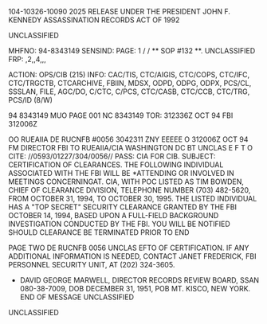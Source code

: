 104-10326-10090
2025 RELEASE UNDER THE PRESIDENT JOHN F. KENNEDY ASSASSINATION RECORDS ACT OF 1992

UNCLASSIFIED

MHFNO: 94-8343149	SENSIND:		PAGE:	1
/ / ** SOP #132 **.	UNCLASSIFIED		FRP:	,2,,4,,,

ACTION: OPS/CIB (215) INFO: CAC/TIS, CTC/AIGIS, CTC/COPS, CTC/IFC,
CTC/TRGCTB, CTCARCHIVE, FBIIN, MDSX, ODPD, ODPG, ODPX, PCS/CL, SSSLAN,
FILE, AGC/DO, C/CTC, C/PCS, CTC/CASB, CTC/CCB, CTC/TRG, PCS/ID (8/W)

94 8343149	MUO		PAGE 001		NC 8343149
			TOR: 312336Z OCT 94	FBI 312006Z

OO RUEAIIA
DE RUCNFB #0056 3042311
ZNY EEEEE
O 312006Z OCT 94
FM DIRECTOR FBI
TO RUEAIIA/CIA WASHINGTON DC
BT
UNCLAS E F T O
CITE:	//0593/01227/304/0056//
PASS:	CIA FOR CIB.
SUBJECT: CERTIFICATION OF CLEARANCES.
THE FOLLOWING INDIVIDUAL ASSOCIATED WITH THE FBI WILL BE
*ATTENDING OR INVOLVED IN MEETINGS CONCERNING<JFK ASSASSINATION>AT.
CIA, WITH POC LISTED AS TIM BOWDEN, CHIEF OF CLEARANCE DIVISION,
TELEPHONE NUMBER (703) 482-5620, FROM OCTOBER 31, 1994, TO
OCTOBER 30, 1995. THE LISTED INDIVIDUAL HAS A "TOP SECRET"
SECURITY CLEARANCE GRANTED BY THE FBI OCTOBER 14, 1994, BASED
UPON A FULL-FIELD BACKGROUND INVESTIGATION CONDUCTED BY THE FBI.
YOU WILL BE NOTIFIED SHOULD CLEARANCE BE TERMINATED PRIOR TO END

PAGE TWO DE RUCNFB 0056 UNCLAS EFTO
OF CERTIFICATION. IF ANY ADDITIONAL INFORMATION IS NEEDED,
CONTACT JANET FREDERICK, FBI PERSONNEL SECURITY UNIT, AT (202)
324-3605.
*	DAVID GEORGE MARWELL, <EXECUTIVE>DIRECTOR<JFK ASSASSINATION>
RECORDS REVIEW BOARD, SSAN 080-38-7009, DOB DECEMBER 31, 1951,
РОВ МТ. KISCO, NEW YORK.
END OF MESSAGE	UNCLASSIFIED

UNCLASSIFIED
